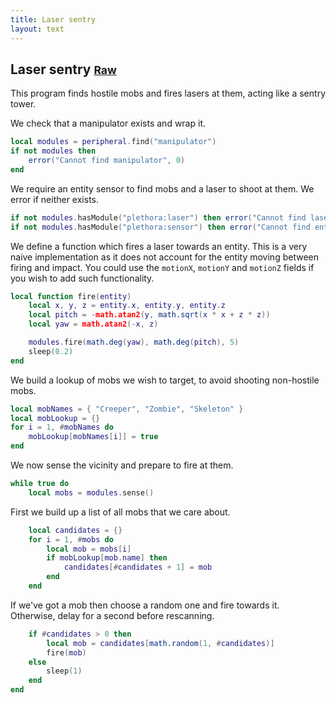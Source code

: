 ```yaml
---
title: Laser sentry
layout: text
---
```


## Laser sentry <small>[Raw](laser-sentry.lua)</small>
This program finds hostile mobs and fires lasers at them, acting like a sentry tower.

We check that a manipulator exists and wrap it.

```lua
local modules = peripheral.find("manipulator")
if not modules then
	error("Cannot find manipulator", 0)
end
```

We require an entity sensor to find mobs and a laser to shoot at them. We error if neither exists.

```lua
if not modules.hasModule("plethora:laser") then error("Cannot find laser", 0) end
if not modules.hasModule("plethora:sensor") then error("Cannot find entity sensor", 0) end
```

We define a function which fires a laser towards an entity. This is a very naive implementation as it does not
account for the entity moving between firing and impact. You could use the `motionX`, `motionY` and `motionZ` fields
if you wish to add such functionality.

```lua
local function fire(entity)
	local x, y, z = entity.x, entity.y, entity.z
	local pitch = -math.atan2(y, math.sqrt(x * x + z * z))
	local yaw = math.atan2(-x, z)

	modules.fire(math.deg(yaw), math.deg(pitch), 5)
	sleep(0.2)
end
```

We build a lookup of mobs we wish to target, to avoid shooting non-hostile mobs.

```lua
local mobNames = { "Creeper", "Zombie", "Skeleton" }
local mobLookup = {}
for i = 1, #mobNames do
	mobLookup[mobNames[i]] = true
end
```

We now sense the vicinity and prepare to fire at them.

```lua
while true do
	local mobs = modules.sense()
```

First we build up a list of all mobs that we care about.

```lua
	local candidates = {}
	for i = 1, #mobs do
		local mob = mobs[i]
		if mobLookup[mob.name] then
			candidates[#candidates + 1] = mob
		end
	end
```

If we've got a mob then choose a random one and fire towards it. Otherwise, delay for a second before
rescanning.

```lua
	if #candidates > 0 then
		local mob = candidates[math.random(1, #candidates)]
		fire(mob)
	else
		sleep(1)
	end
end
```

